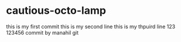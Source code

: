 # cautious-octo-lamp
this is my first commit
this is my second line
this is my thpuird line
123
123456
commit by manahil
git